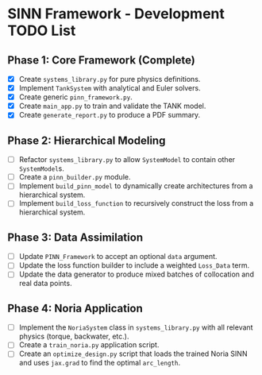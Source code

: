 # SINN Framework - Development TODO List

## Phase 1: Core Framework (Complete)
- [x] Create `systems_library.py` for pure physics definitions.
- [x] Implement `TankSystem` with analytical and Euler solvers.
- [x] Create generic `pinn_framework.py`.
- [x] Create `main_app.py` to train and validate the TANK model.
- [x] Create `generate_report.py` to produce a PDF summary.

## Phase 2: Hierarchical Modeling
- [ ] Refactor `systems_library.py` to allow `SystemModel` to contain other `SystemModel`s.
- [ ] Create a `pinn_builder.py` module.
- [ ] Implement `build_pinn_model` to dynamically create architectures from a hierarchical system.
- [ ] Implement `build_loss_function` to recursively construct the loss from a hierarchical system.

## Phase 3: Data Assimilation
- [ ] Update `PINN_Framework` to accept an optional `data` argument.
- [ ] Update the loss function builder to include a weighted `Loss_Data` term.
- [ ] Update the data generator to produce mixed batches of collocation and real data points.

## Phase 4: Noria Application
- [ ] Implement the `NoriaSystem` class in `systems_library.py` with all relevant physics (torque, backwater, etc.).
- [ ] Create a `train_noria.py` application script.
- [ ] Create an `optimize_design.py` script that loads the trained Noria SINN and uses `jax.grad` to find the optimal `arc_length`.